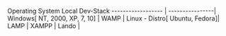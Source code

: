 Operating System        Local Dev-Stack
------------------ |    ----------------|
Windows[ NT, 2000, XP, 7, 10] |  WAMP |
Linux - Distro[ Ubuntu, Fedora]| LAMP |
                                 XAMPP |
                                 Lando |
